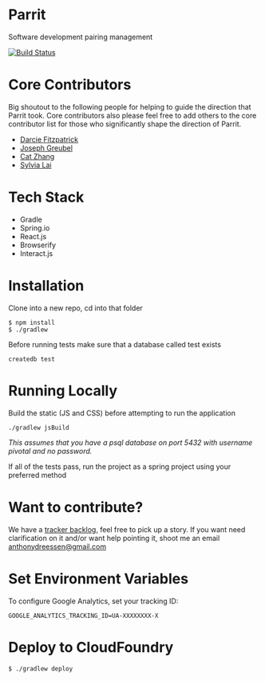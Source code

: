 # Parrit
Software development pairing management

[![Build Status](https://travis-ci.org/Pinwheeler/Parrit.svg?branch=master)](https://travis-ci.org/Pinwheeler/Parrit)

# Core Contributors
Big shoutout to the following people for helping to guide the direction that Parrit took. Core contributors also please feel free to add others to the core contributor list for those who significantly shape the direction of Parrit.

- [Darcie Fitzpatrick](mailto:dfitzpatrick@pivotal.io)
- [Joseph Greubel](mailto:jgreubel@pivotal.io)
- [Cat Zhang](mailto:czhang@pivotal.io)
- [Sylvia Lai](mailto:slai@pivotal.io)

# Tech Stack
- Gradle
- Spring.io
- React.js
- Browserify
- Interact.js

# Installation

Clone into a new repo, cd into that folder

```
$ npm install
$ ./gradlew
```

Before running tests make sure that a database called test exists
```
createdb test
```

# Running Locally

Build the static (JS and CSS) before attempting to run the application
```
./gradlew jsBuild
```

_This assumes that you have a psql database on port 5432 with username pivotal and no password._

If all of the tests pass, run the project as a spring project using your preferred method

# Want to contribute?

We have a [tracker backlog](https://www.pivotaltracker.com/n/projects/1504460), feel free to pick up a story. If you want need clarification on it and/or want help pointing it, shoot me an email anthonydreessen@gmail.com

# Set Environment Variables

To configure Google Analytics, set your tracking ID:

```
GOOGLE_ANALYTICS_TRACKING_ID=UA-XXXXXXXX-X
```

# Deploy to CloudFoundry

```
$ ./gradlew deploy
```

